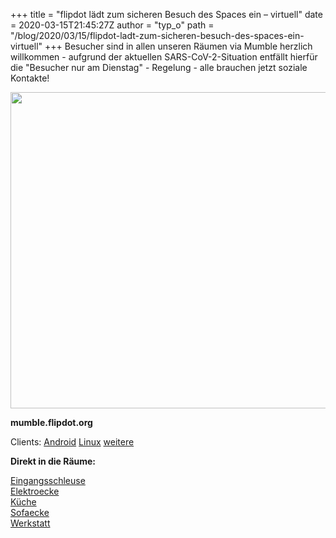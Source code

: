 +++
title = "flipdot lädt zum sicheren Besuch des Spaces ein – virtuell"
date = 2020-03-15T21:45:27Z
author = "typ_o"
path = "/blog/2020/03/15/flipdot-ladt-zum-sicheren-besuch-des-spaces-ein-virtuell"
+++
Besucher sind in allen unseren Räumen via Mumble herzlich willkommen -
aufgrund der aktuellen SARS-CoV-2-Situation entfällt hierfür die
"Besucher nur am Dienstag" - Regelung - alle brauchen jetzt soziale
Kontakte!

<img src="https://flipdot.org/blog/uploads/asdfg.serendipityThumb.jpeg" class="serendipity_image_center" width="675" height="506" />

**mumble.flipdot.org**

Clients:
[Android](https://play.google.com/store/apps/details?id=com.morlunk.mumbleclient.free&hl=de "momble android")
[Linux](https://wiki.mumble.info/wiki/Installing_Mumble "mumble linux")
[weitere](https://www.mumble.info/downloads/)

**Direkt in die Räume:**

[Eingangsschleuse]( "mumble")  
[Elektroecke]( "mumble")  
[Küche]( "mumble")  
[Sofaecke]( "mumble")  
[Werkstatt]( "mumble")  
